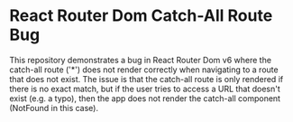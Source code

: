 # React Router Dom Catch-All Route Bug

This repository demonstrates a bug in React Router Dom v6 where the catch-all route ('*') does not render correctly when navigating to a route that does not exist.  The issue is that the catch-all route is only rendered if there is no exact match, but if the user tries to access a URL that doesn't exist (e.g. a typo), then the app does not render the catch-all component (NotFound in this case).